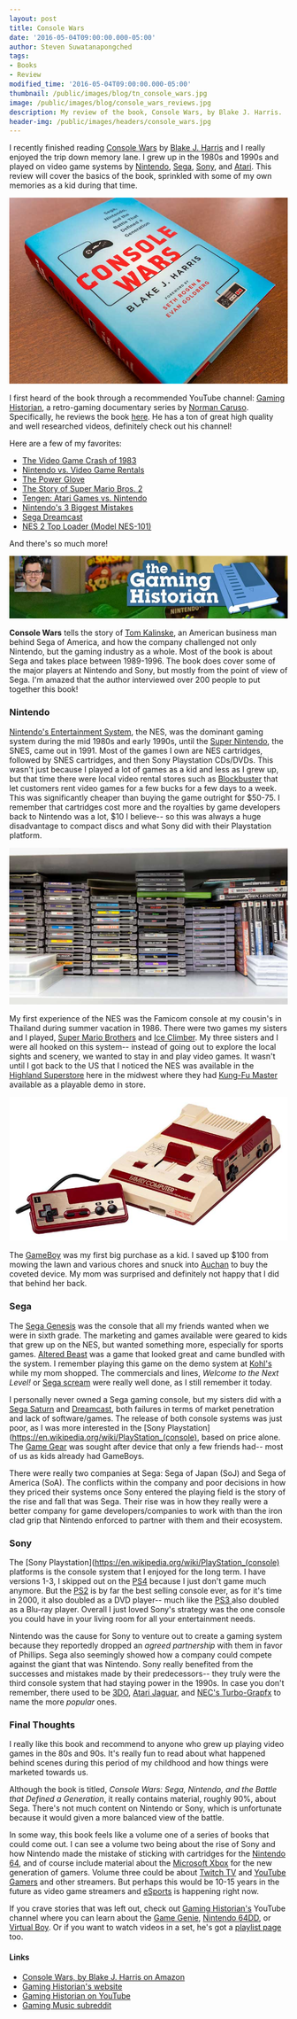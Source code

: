 ```yaml
---
layout: post
title: Console Wars
date: '2016-05-04T09:00:00.000-05:00'
author: Steven Suwatanapongched
tags:
- Books
- Review
modified_time: '2016-05-04T09:00:00.000-05:00'
thumbnail: /public/images/blog/tn_console_wars.jpg
image: /public/images/blog/console_wars_reviews.jpg
description: My review of the book, Console Wars, by Blake J. Harris.
header-img: /public/images/headers/console_wars.jpg
---
```


I recently finished reading [Console Wars](http://amzn.to/1RWN3PZ) by [Blake J. Harris](http://www.blakejharris.com/) and I really enjoyed the trip down memory lane. I grew up in the 1980s and 1990s and played on video game systems by [Nintendo](http://www.nintendo.com/), [Sega](http://www.sega.com/), [Sony](http://www.sony.com/), and [Atari](https://www.atari.com/). This review will cover the basics of the book, sprinkled with some of my own memories as a kid during that time.

![Console Wars by Blake J. Harris](/public/images/blog/console_wars.jpg)

I first heard of the book through a recommended YouTube channel: [Gaming Historian](https://www.youtube.com/gaminghistorian), a retro-gaming documentary series by [Norman Caruso](http://www.imdb.com/name/nm4752197/). Specifically, he reviews the book [here](https://www.youtube.com/watch?v=n5XAHjBnVTg). He has a ton of great high quality and well researched videos, definitely check out his channel!

Here are a few of my favorites:

* [The Video Game Crash of 1983](https://www.youtube.com/watch?v=kv7DJrLAZus)
* [Nintendo vs. Video Game Rentals](https://www.youtube.com/watch?v=J3xuy5YALl0)
* [The Power Glove](https://www.youtube.com/watch?v=3g8JiGjRQNE)
* [The Story of Super Mario Bros. 2](https://www.youtube.com/watch?v=2EUYSN5aFcE)
* [Tengen: Atari Games vs. Nintendo](https://www.youtube.com/watch?v=fLA_d9q6ySs)
* [Nintendo's 3 Biggest Mistakes](https://www.youtube.com/watch?v=iW_MEKWTguA)
* [Sega Dreamcast](https://www.youtube.com/watch?v=6xdBVHSrdzg)
* [NES 2 Top Loader (Model NES-101)](https://www.youtube.com/watch?v=qSFPdQQez7c)

And there's so much more!

![Gaming Historian](/public/images/blog/gaming_historian.jpg)

**Console Wars** tells the story of [Tom Kalinske](https://en.wikipedia.org/wiki/Tom_Kalinske), an American business man behind Sega of America, and how the company challenged not only Nintendo, but the gaming industry as a whole. Most of the book is about Sega and takes place between 1989-1996. The book does cover some of the major players at Nintendo and Sony, but mostly from the point of view of Sega. I'm amazed that the author interviewed over 200 people to put together this book!

### Nintendo

[Nintendo's Entertainment System](https://en.wikipedia.org/wiki/Nintendo_Entertainment_System), the NES, was the dominant gaming system during the mid 1980s and early 1990s, until the [Super Nintendo](https://en.wikipedia.org/wiki/Super_Nintendo_Entertainment_System), the SNES, came out in 1991. Most of the games I own are NES cartridges, followed by SNES cartridges, and then Sony Playstation CDs/DVDs. This wasn't just because I played a lot of games as a kid and less as I grew up, but that time there were local video rental stores such as [Blockbuster](https://en.wikipedia.org/wiki/Blockbuster_LLC) that let customers rent video games for a few bucks for a few days to a week. This was significantly cheaper than buying the game outright for $50-75. I remember that cartridges cost more and the royalties by game developers back to Nintendo was a lot, $10 I believe-- so this was always a huge disadvantage to compact discs and what Sony did with their Playstation platform.

![Video Game collection](/public/images/blog/video-game-collection.jpg)

My first experience of the NES was the Famicom console at my cousin's in Thailand during summer vacation in 1986. There were two games my sisters and I played, [Super Mario Brothers](https://en.wikipedia.org/wiki/Super_Mario_Bros.) and [Ice Climber](https://en.wikipedia.org/wiki/Ice_Climber). My three sisters and I were all hooked on this system-- instead of going out to explore the local sights and scenery, we wanted to stay in and play video games. It wasn't until I got back to the US that I noticed the NES was available in the [Highland Superstore](https://en.wikipedia.org/wiki/Highland_Superstores) here in the midwest where they had [Kung-Fu Master](https://en.wikipedia.org/wiki/Kung-Fu_Master) available as a playable demo in store.

![Famicon console set](/public/images/blog/famicom-console.jpg)

The [GameBoy](https://en.wikipedia.org/wiki/Game_Boy) was my first big purchase as a kid. I saved up $100 from mowing the lawn and various chores and snuck into [Auchan](https://en.wikipedia.org/wiki/Auchan) to buy the coveted device. My mom was surprised and definitely not happy that I did that behind her back.

### Sega

The [Sega Genesis](https://en.wikipedia.org/wiki/Sega_Genesis) was the console that all my friends wanted when we were in sixth grade. The marketing and games available were geared to kids that grew up on the NES, but wanted something more, especially for sports games. [Altered Beast](https://en.wikipedia.org/wiki/Altered_Beast) was a game that looked great and came bundled with the system. I remember playing this game on the demo system at [Kohl's](http://www.kohls.com/) while my mom shopped. The commercials and lines, *Welcome to the Next Level!* or [Sega scream](https://www.youtube.com/watch?v=xx-8QBX8qgc) were really well done, as I still remember it today.

I personally never owned a Sega gaming console, but my sisters did with a [Sega Saturn](https://en.wikipedia.org/wiki/Sega_Saturn) and [Dreamcast](https://en.wikipedia.org/wiki/Dreamcast), both failures in terms of market penetration and lack of software/games. The release of both console systems was just poor, as I was more interested in the [Sony Playstation](https://en.wikipedia.org/wiki/PlayStation_(console), based on price alone. The [Game Gear](https://en.wikipedia.org/wiki/Game_Gear) was sought after device that only a few friends had-- most of us as kids already had GameBoys.

There were really two companies at Sega: Sega of Japan (SoJ) and Sega of America (SoA). The conflicts within the company and poor decisions in how they priced their systems once Sony entered the playing field is the story of the rise and fall that was Sega. Their rise was in how they really were a better company for game developers/companies to work with than the iron clad grip that Nintendo enforced to partner with them and their ecosystem.

### Sony

The [Sony Playstation](https://en.wikipedia.org/wiki/PlayStation_(console) platforms is the console system that I enjoyed for the long term. I have versions 1-3, I skipped out on the [PS4](https://en.wikipedia.org/wiki/PlayStation_4) because I just don't game much anymore. But the [PS2](https://en.wikipedia.org/wiki/PlayStation_2) is by far the best selling console ever, as for it's time in 2000, it also doubled as a DVD player-- much like the [PS3 ](https://en.wikipedia.org/wiki/PlayStation_3) also doubled as a Blu-ray player. Overall I just loved Sony's strategy was the one console you could have in your living room for all your entertainment needs.

Nintendo was the cause for Sony to venture out to create a gaming system because they reportedly dropped an *agreed partnership* with them in favor of Phillips. Sega also seemingly showed how a company could compete against the giant that was Nintendo. Sony really benefited from the successes and mistakes made by their predecessors-- they truly were the third console system that had staying power in the 1990s. In case you don't remember, there used to be [3DO](https://en.wikipedia.org/wiki/3DO_Interactive_Multiplayer), [Atari Jaguar](https://en.wikipedia.org/wiki/Atari_Jaguar), and [NEC's Turbo-Grapfx](https://en.wikipedia.org/wiki/TurboGrafx-16) to name the more *popular* ones.

### Final Thoughts

I really like this book and recommend to anyone who grew up playing video games in the 80s and 90s. It's really fun to read about what happened behind scenes during this period of my childhood and how things were marketed towards us.

Although the book is titled, *Console Wars: Sega, Nintendo, and the Battle that Defined a Generation*, it really contains material, roughly 90%, about Sega. There's not much content on Nintendo or Sony, which is unfortunate because it would given a more balanced view of the battle.

In some way, this book feels like a volume one of a series of books that could come out. I can see a volume two being about the rise of Sony and how Nintendo made the mistake of sticking with cartridges for the [Nintendo 64](https://en.wikipedia.org/wiki/Nintendo_64), and of course include material about the [Microsoft Xbox](https://en.wikipedia.org/wiki/Xbox) for the new generation of gamers. Volume three could be about [Twitch TV](https://www.twitch.tv/) and [YouTube Gamers](https://gaming.youtube.com/) and other streamers. But perhaps this would be 10-15 years in the future as video game streamers and [eSports](https://en.wikipedia.org/wiki/ESports) is happening right now.

If you crave stories that was left out, check out [Gaming Historian's](https://www.youtube.com/gaminghistorian) YouTube channel where you can learn about the [Game Genie](https://www.youtube.com/watch?v=PCvIZ80RIhE), [Nintendo 64DD](https://www.youtube.com/watch?v=_VYYsRAAvGU), or [Virtual Boy](https://www.youtube.com/watch?v=Jjz4bls_gPs). Or if you want to watch videos in a set, he's got a [playlist page](https://www.youtube.com/user/mcfrosticles/playlists) too.

#### Links

* [Console Wars, by Blake J. Harris on Amazon](http://amzn.to/1RWN3PZ)
* [Gaming Historian's website](http://thegaminghistorian.com/)
* [Gaming Historian on YouTube](https://www.youtube.com/gaminghistorian)
* [Gaming Music subreddit](https://www.reddit.com/r/gamemusic/)
